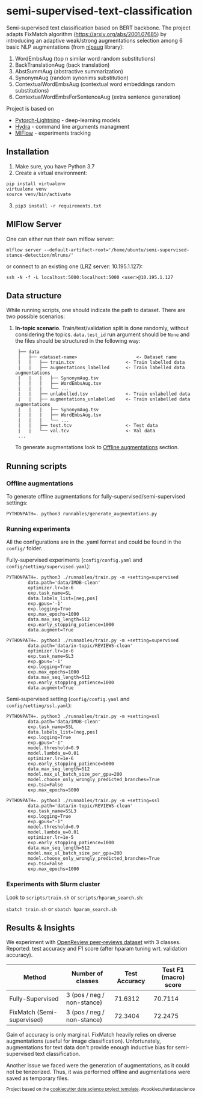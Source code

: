 semi-supervised-text-classification
==============================

Semi-supervised text classification based on BERT backbone. The project adapts FixMatch algorithm (https://arxiv.org/abs/2001.07685) by introducing an adaptive weak/strong augmentations selection among 6 basic NLP augmentations (from [nlpaug](https://github.com/makcedward/nlpaug) library):
1. WordEmbsAug (top n similar word random substitutions)
2. BackTranslationAug (back translation)
3. AbstSummAug (abstractive summarization)
4. SynonymAug (random synonims substitution)
5. ContextualWordEmbsAug (contextual word embeddings random substitutions)
6. ContextualWordEmbsForSentenceAug (extra sentence generation)

Project is based on 
- [Pytorch-Lightning](https://pytorch-lightning.readthedocs.io/en/latest/) - deep-learning models
- [Hydra](https://hydra.cc/docs/intro/) - command line arguments managment
- [MlFlow](https://mlflow.org/) - experiments tracking

## Installation
1. Make sure, you have Python 3.7
2. Create a virtual environment:
```console
pip install virtualenv
virtualenv venv
source venv/bin/activate
```
3. `pip3 install -r requirements.txt`

## MlFlow Server
One can either run their own mlflow server:

`mlflow server --default-artifact-root='/home/ubuntu/semi-supervised-stance-detection/mlruns/'`

or connect to an existing one (LRZ server: 10.195.1.127):

`ssh -N -f -L localhost:5000:localhost:5000 <user>@10.195.1.127`

## Data structure
While running scripts, one should indicate the path to dataset. There are two possible scenarios:

1. **In-topic scenario**. Train/test/validation split is done randomly, without considering the topics. `data.test_id` run argument should be `None` and the files should be structured in the following way:
                      
        ├── data          
        │   ├── <dataset-name>                      <- Dataset name
        |   |   ├── train.tcv                   <- Train labelled data
        |   |   ├── augmentations_labelled      <- Train labelled data augmentations
        |   |   |   ├── SynonymAug.tsv          
        |   |   |   ├── WordEmbsAug.tsv         
        |   |   |   └── ...
        |   |   ├── unlabelled.tsv              <- Train unlabelled data    
        |   |   ├── augmentations_unlabelled    <- Train unlabelled data augmentations
        |   |   |   ├── SynonymAug.tsv          
        |   |   |   ├── WordEmbsAug.tsv         
        |   |   |   └── ...
        |   |   ├── test.tcv                    <- Test data
        |   |   └── val.tcv                     <- Val data
        ...

    To generate augmentations look to [Offline augmentations](#offline-augmentations) section.
    
## Running scripts
### Offline augmentations
To generate offline augmentations for fully-supervised/semi-supervised settings:

`PYTHONPATH=. python3 runnables/generate_augmentations.py`

### Running experiments
All the configurations are in the .yaml format and could be found in the `config/` folder.

Fully-supervised experiments (`config/config.yaml` and `config/setting/supervised.yaml`):

```
PYTHONPATH=. python3 ./runnables/train.py -m +setting=supervised 
        data.path='data/IMDB-clean' 
        optimizer.lr=1e-6 
        exp.task_name=SL 
        data.labels_list=[neg,pos] 
        exp.gpus='-1' 
        exp.logging=True 
        exp.max_epochs=1000 
        data.max_seq_length=512 
        exp.early_stopping_patience=1000 
        data.augment=True
```

```
PYTHONPATH=. python3 ./runnables/train.py -m +setting=supervised 
        data.path='data/in-topic/REVIEWS-clean' 
        optimizer.lr=1e-6 
        exp.task_name=SL3 
        exp.gpus='-1' 
        exp.logging=True 
        exp.max_epochs=1000 
        data.max_seq_length=512 
        exp.early_stopping_patience=1000 
        data.augment=True
```


Semi-supervised setting (`config/config.yaml` and `config/setting/ssl.yaml`):

```
PYTHONPATH=. python3 ./runnables/train.py -m +setting=ssl 
        data.path='data/IMDB-clean' 
        exp.task_name=SSL 
        data.labels_list=[neg,pos] 
        exp.logging=True 
        exp.gpus="-1" 
        model.threshold=0.9 
        model.lambda_u=0.01 
        optimizer.lr=1e-6 
        exp.early_stopping_patience=5000 
        data.max_seq_length=512 
        model.max_ul_batch_size_per_gpu=200 
        model.choose_only_wrongly_predicted_branches=True 
        exp.tsa=False 
        exp.max_epochs=5000
```

```
PYTHONPATH=. python3 ./runnables/train.py -m +setting=ssl 
        data.path='data/in-topic/REVIEWS-clean' 
        exp.task_name=SSL3
        exp.logging=True 
        exp.gpus="-1" 
        model.threshold=0.9 
        model.lambda_u=0.01 
        optimizer.lr=1e-5 
        exp.early_stopping_patience=1000 
        data.max_seq_length=512 
        model.max_ul_batch_size_per_gpu=200 
        model.choose_only_wrongly_predicted_branches=True 
        exp.tsa=False 
        exp.max_epochs=1000
```

### Experiments with Slurm cluster 
Look to `scripts/train.sh` or `scripts/hparam_search.sh`:

`sbatch train.sh` or `sbatch hparam_search.sh`


## Results & Insights
We experiment with [OpenReview peer-reviews dataset](https://arxiv.org/pdf/2012.07743.pdf) with 3 classes. Reported: test accuracy and F1 score (after hparam tuning wrt. validation accuracy).

| Method                     | Number of classes          | Test Accuracy | Test F1 (macro) score |
|----------------------------|----------------------------|---------------|-----------------------|
| Fully-Supervised           | 3 (pos / neg / non-stance) | 71.6312       | 70.7114               |
| FixMatch (Semi-supervised) | 3 (pos / neg / non-stance) | 72.3404       | 72.2475               |

Gain of accuracy is only marginal. FixMatch heavily relies on diverse augmentations (useful for image classification). Unfortunately, augmentations for text data don't provide enough inductive bias for semi-supervised text classification.

Another issue we faced were the generation of augmentations, as it could not be tenzorized. Thus, it was performed offline and augmentations were saved as temporary files.

<p><small>Project based on the <a target="_blank" href="https://drivendata.github.io/cookiecutter-data-science/">cookiecutter data science project template</a>. #cookiecutterdatascience</small></p>
